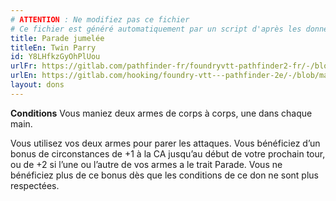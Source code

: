 ```yaml
---
# ATTENTION : Ne modifiez pas ce fichier
# Ce fichier est généré automatiquement par un script d'après les données du module Foundry VTT officiel et de sa traduction
title: Parade jumelée
titleEn: Twin Parry
id: Y8LHfkzGyOhPlUou
urlFr: https://gitlab.com/pathfinder-fr/foundryvtt-pathfinder2-fr/-/blob/master/data/feats/Y8LHfkzGyOhPlUou.htm
urlEn: https://gitlab.com/hooking/foundry-vtt---pathfinder-2e/-/blob/master/packs/data/feats.db/twin-parry.json
layout: dons
---
```

**Conditions** Vous maniez deux armes de corps à corps, une dans chaque main.

Vous utilisez vos deux armes pour parer les attaques. Vous bénéficiez d’un bonus de circonstances de +1 à la CA jusqu’au début de votre prochain tour, ou de +2 si l’une ou l’autre de vos armes a le trait Parade. Vous ne bénéficiez plus de ce bonus dès que les conditions de ce don ne sont plus respectées.
